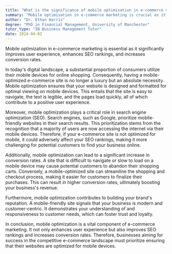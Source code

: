 ```yaml
---
title: "What is the significance of mobile optimisation in e-commerce marketing?"
summary: "Mobile optimisation in e-commerce marketing is crucial as it enhances user experience, boosts SEO rankings, and increases conversion rates."
author: "Dr. Ethan Harris"
degree: "PhD in Financial Management, University of Manchester"
tutor_type: "IB Business Management Tutor"
date: 2024-04-02
---
```


Mobile optimization in e-commerce marketing is essential as it significantly improves user experience, enhances SEO rankings, and increases conversion rates.

In today's digital landscape, a substantial proportion of consumers utilize their mobile devices for online shopping. Consequently, having a mobile-optimized e-commerce site is no longer a luxury but an absolute necessity. Mobile optimization ensures that your website is designed and formatted for optimal viewing on mobile devices. This entails that the site is easy to navigate, the text is legible, and the pages load quickly, all of which contribute to a positive user experience.

Moreover, mobile optimization plays a critical role in search engine optimization (SEO). Search engines, such as Google, prioritize mobile-friendly websites in their search results. This prioritization stems from the recognition that a majority of users are now accessing the internet via their mobile devices. Therefore, if your e-commerce site is not optimized for mobile, it could adversely affect your SEO rankings, making it more challenging for potential customers to find your business online.

Additionally, mobile optimization can lead to a significant increase in conversion rates. A site that is difficult to navigate or slow to load on a mobile device may cause potential customers to abandon their shopping carts. Conversely, a mobile-optimized site can streamline the shopping and checkout process, making it easier for customers to finalize their purchases. This can result in higher conversion rates, ultimately boosting your business's revenue.

Furthermore, mobile optimization contributes to building your brand's reputation. A mobile-friendly site signals that your business is modern and customer-centric. It demonstrates your understanding of and responsiveness to customer needs, which can foster trust and loyalty.

In conclusion, mobile optimization is a vital component of e-commerce marketing. It not only enhances user experience but also improves SEO rankings and increases conversion rates. Therefore, businesses aiming for success in the competitive e-commerce landscape must prioritize ensuring that their websites are optimized for mobile devices.
    